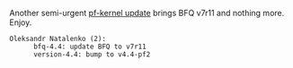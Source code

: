 Another semi-urgent [pf-kernel update](https://pf.natalenko.name/sources/4.4/patch-4.4-pf2.xz) brings BFQ v7r11 and nothing more. Enjoy. 
    
    
    Oleksandr Natalenko (2):
          bfq-4.4: update BFQ to v7r11
          version-4.4: bump to v4.4-pf2

